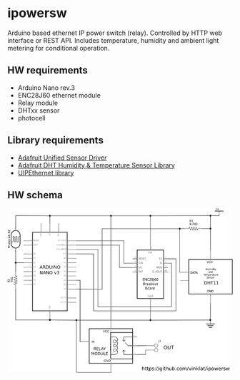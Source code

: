 # ipowersw
Arduino based ethernet IP power switch (relay).
Controlled by HTTP web interface or REST API. 
Includes temperature, humidity and ambient light metering for conditional operation.

## HW requirements

 * Arduino Nano rev.3 
 * ENC28J60 ethernet module
 * Relay module
 * DHTxx sensor
 * photocell

## Library requirements

 * [Adafruit Unified Sensor Driver](https://github.com/adafruit/Adafruit_Sensor)
 * [Adafruit DHT Humidity & Temperature Sensor Library](https://github.com/adafruit/DHT-sensor-library)
 * [UIPEthernet library](https://github.com/UIPEthernet/UIPEthernet)

## HW schema

![Scheme](https://raw.githubusercontent.com/vinklat/ipowersw/master/ipowersw_scheme.png "Electrical circuit scheme")

